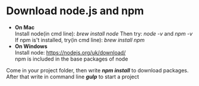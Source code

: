 # Download node.js and npm
 
- **On Mac**\
  Install node(in cmd line): _brew install node_ Then try: _node -v_ and _npm -v_\
  If npm is't installed, try(in cmd line): _brew install npm_
- **On Windows**\
  Install node: https://nodejs.org/uk/download/ \
  npm is included in the base packages of node
  
Come in your project folder, then write **_npm install_** to download packages. After that write in command line **_gulp_** to start a project 
  
